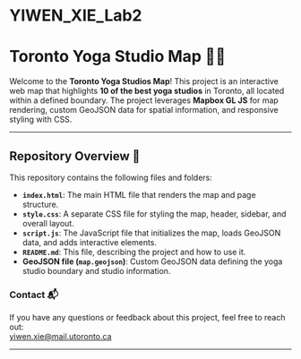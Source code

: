 # YIWEN_XIE_Lab2
# **Toronto Yoga Studio Map 🧘‍♀️**

Welcome to the **Toronto Yoga Studios Map**! This project is an interactive web map that highlights **10 of the best yoga studios** in Toronto, all located within a defined boundary. The project leverages **Mapbox GL JS** for map rendering, custom GeoJSON data for spatial information, and responsive styling with CSS.

---

## **Repository Overview 📂**

This repository contains the following files and folders:

- **`index.html`**: The main HTML file that renders the map and page structure.
- **`style.css`**: A separate CSS file for styling the map, header, sidebar, and overall layout.
- **`script.js`**: The JavaScript file that initializes the map, loads GeoJSON data, and adds interactive elements.
- **`README.md`**: This file, describing the project and how to use it.
- **GeoJSON file (`map.geojson`)**: Custom GeoJSON data defining the yoga studio boundary and studio information.



### **Contact 📬**
If you have any questions or feedback about this project, feel free to reach out:  
yiwen.xie@mail.utoronto.ca

---
